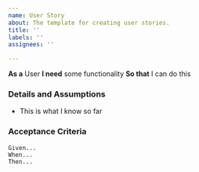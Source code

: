 ```yaml
---
name: User Story
about: The template for creating user stories.
title: ''
labels: ''
assignees: ''

---
```


**As a** User
 **I need**  some functionality
 **So that** I can do this
   
 ### Details and Assumptions
 * This is what I know so far

   
 ### Acceptance Criteria  
   
 ```gherkin
 Given...
 When...
 Then...
 ```
